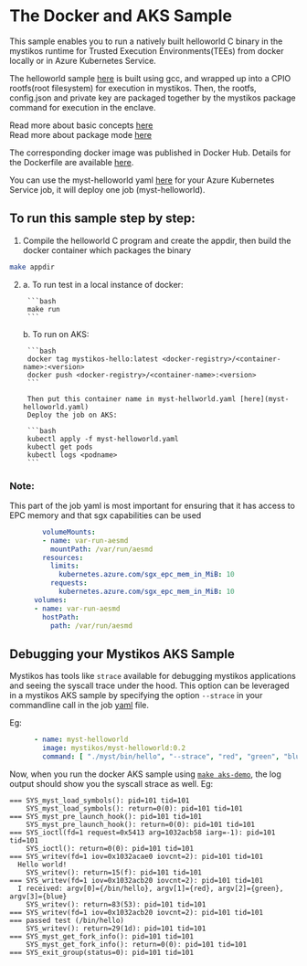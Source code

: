 # The Docker and AKS Sample

This sample enables you to run a natively built helloworld C binary in the mystikos runtime for Trusted Execution Environments(TEEs) 
from docker locally or in Azure Kubernetes Service.

The helloworld sample [here](hello.c) is built using gcc, and wrapped up into a CPIO rootfs(root filesystem) for execution in mystikos. 
Then, the rootfs, config.json and private key are packaged together by the mystikos package command for execution in the enclave. 

Read more about basic concepts [here](https://github.com/deislabs/mystikos/blob/main/doc/user-getting-started.md#getting-started---general-concepts) \
Read more about package mode [here](https://github.com/deislabs/mystikos/blob/7fb5cfb9f0f30f83af9561a99495f58a82c06059/doc/sign-package.md#packaging-your-application-for-sgx-enclave-packaging)

The corresponding docker image was published in Docker Hub. Details for the Dockerfile are available [here](Dockerfile).

You can use the myst-helloworld yaml [here](myst-helloworld.yaml) for your Azure Kubernetes Service job, it will deploy one job (myst-helloworld).

## To run this sample step by step: 

1. Compile the helloworld C program and create the appdir, then build the docker container which packages the binary
```bash
make appdir
```

2. 
    a. To run test in a local instance of docker: 

        ```bash
        make run
        ```

    b. To run on AKS:

        ```bash
        docker tag mystikos-hello:latest <docker-registry>/<container-name>:<version>
        docker push <docker-registry>/<container-name>:<version>
        ```

        Then put this container name in myst-hellworld.yaml [here](myst-helloworld.yaml)
        Deploy the job on AKS: 
        
        ```bash
        kubectl apply -f myst-helloworld.yaml
        kubectl get pods
        kubectl logs <podname>
        ```

### Note: 

This part of the job yaml is most important for ensuring that it has access to EPC memory and that sgx capabilities can be used 
```yaml
        volumeMounts:
        - name: var-run-aesmd
          mountPath: /var/run/aesmd
        resources:
          limits:
            kubernetes.azure.com/sgx_epc_mem_in_MiB: 10
          requests:
            kubernetes.azure.com/sgx_epc_mem_in_MiB: 10
      volumes:
      - name: var-run-aesmd
        hostPath:
          path: /var/run/aesmd
```
## Debugging your Mystikos AKS Sample

Mystikos has tools like `strace` available for debugging mystikos applications and seeing the syscall trace under the hood. This option can be leveraged in a mystikos AKS sample by specifying the option `--strace` in your commandline call in the job [yaml](myst-helloworld.yaml#L14) file. 

Eg: 

```yaml
      - name: myst-helloworld
        image: mystikos/myst-helloworld:0.2
        command: [ "./myst/bin/hello", "--strace", "red", "green", "blue"]
```

Now, when you run the docker AKS sample using [`make aks-demo`](Makefile#L23), the log output should show you the syscall strace as well. Eg: 
```
=== SYS_myst_load_symbols(): pid=101 tid=101
    SYS_myst_load_symbols(): return=0(0): pid=101 tid=101
=== SYS_myst_pre_launch_hook(): pid=101 tid=101
    SYS_myst_pre_launch_hook(): return=0(0): pid=101 tid=101
=== SYS_ioctl(fd=1 request=0x5413 arg=1032acb58 iarg=-1): pid=101 tid=101
    SYS_ioctl(): return=0(0): pid=101 tid=101
=== SYS_writev(fd=1 iov=0x1032acae0 iovcnt=2): pid=101 tid=101
  Hello world!
    SYS_writev(): return=15(f): pid=101 tid=101
=== SYS_writev(fd=1 iov=0x1032acb20 iovcnt=2): pid=101 tid=101
  I received: argv[0]={/bin/hello}, argv[1]={red}, argv[2]={green}, argv[3]={blue}
    SYS_writev(): return=83(53): pid=101 tid=101
=== SYS_writev(fd=1 iov=0x1032acb20 iovcnt=2): pid=101 tid=101
=== passed test (/bin/hello)
    SYS_writev(): return=29(1d): pid=101 tid=101
=== SYS_myst_get_fork_info(): pid=101 tid=101
    SYS_myst_get_fork_info(): return=0(0): pid=101 tid=101
=== SYS_exit_group(status=0): pid=101 tid=101
```
